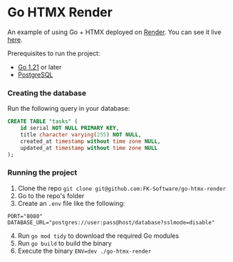 # Go HTMX Render
An example of using Go + HTMX deployed on [Render](https://render.com). You can see it live [here](https://go-htmx-app-7kor.onrender.com/).

Prerequisites to run the project:
- [Go 1.21](https://go.dev/dl) or later
- [PostgreSQL](https://postgresql.org)

### Creating the database
Run the following query in your database:
```sql
CREATE TABLE "tasks" (
    id serial NOT NULL PRIMARY KEY,
    title character varying(255) NOT NULL,
    created_at timestamp without time zone NULL,
    updated_at timestamp without time zone NULL
);
```

### Running the project
1. Clone the repo `git clone git@github.com:FK-Software/go-htmx-render`
2. Go to the repo's folder
3. Create an `.env` file like the following:
```dotenv
PORT="8080"
DATABASE_URL="postgres://user:pass@host/database?sslmode=disable"
```
4. Run `go mod tidy` to download the required Go modules
5. Run `go build` to build the binary
6. Execute the binary `ENV=dev ./go-htmx-render`

